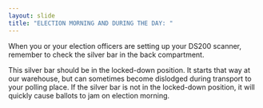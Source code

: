 ```yaml
---
layout: slide
title: "ELECTION MORNING AND DURING THE DAY: "
---
```


When you or your election officers are setting up your DS200 scanner, remember to check the silver bar in the back compartment.

This silver bar should be in the locked-down position. It starts that way at our warehouse, but can sometimes become dislodged during transport to your polling place. If the silver bar is not in the locked-down position, it will quickly cause ballots to jam on election morning.